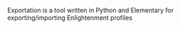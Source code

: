 Exportation is a tool written in Python and Elementary for exporting/importing Enlightenment profiles
